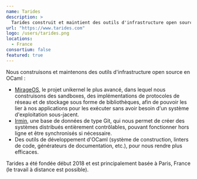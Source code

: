 ```yaml
---
name: Tarides
description: >
  Tarides construit et maintient des outils d'infrastructure open source en OCaml comme MirageOS, Irmin et des outils de développement d'OCaml
url: "https://www.tarides.com"
logo: /users/tarides.png
locations:
  - France
consortium: false
featured: true
---
```


Nous construisons et maintenons des outils d'infrastructure open source en OCaml :

 - [MirageOS](https://mirage.io), le projet unikernel le plus avancé, dans lequel nous construisons des sandboxes, des implémentations de protocoles de réseau et de stockage sous forme de bibliothèques, afin de pouvoir les lier à nos applications pour les exécuter sans avoir besoin d'un système d'exploitation sous-jacent.
 - [Irmin]("https://irmin.org"), une base de données de type Git, qui nous permet de créer des systèmes distribués entièrement contrôlables, pouvant fonctionner hors ligne et être synchronisés si nécessaire.
 - Des outils de développement d'OCaml (système de construction, linters de code, générateurs de documentation, etc.), pour nous rendre plus efficaces.

Tarides a été fondée début 2018 et est principalement basée à Paris, France (le travail à distance est possible).
